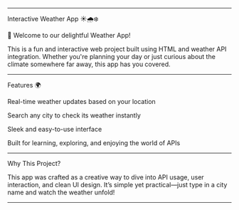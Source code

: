 


---

Interactive Weather App ☀️🌧️❄️

🥳 Welcome to our delightful Weather App!

This is a fun and interactive web project built using HTML and weather API integration. Whether you're planning your day or just curious about the climate somewhere far away, this app has you covered.


---

Features 🌍

Real-time weather updates based on your location

Search any city to check its weather instantly

Sleek and easy-to-use interface

Built for learning, exploring, and enjoying the world of APIs



---

Why This Project?

This app was crafted as a creative way to dive into API usage, user interaction, and clean UI design. It’s simple yet practical—just type in a city name and watch the weather unfold!


---

